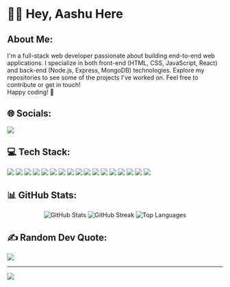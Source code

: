 # 🙋‍♂️ Hey, Aashu Here

## About Me:

I'm a full-stack web developer passionate about building end-to-end web applications. I specialize in both front-end (HTML, CSS, JavaScript, React) and back-end (Node.js, Express, MongoDB) technologies. Explore my repositories to see some of the projects I've worked on. Feel free to contribute or get in touch!  
Happy coding! 🚀

## 🌐 Socials:
![](https://x.com/@Rahul10287848)

## 💻 Tech Stack:
![](https://img.shields.io/badge/c++-%2300599C.svg?style=for-the-badge&logo=c%2B%2B&logoColor=white)
![](https://img.shields.io/badge/javascript-%23323330.svg?style=for-the-badge&logo=javascript&logoColor=%23F7DF1E)
![](https://img.shields.io/badge/html5-%23E34F26.svg?style=for-the-badge&logo=html5&logoColor=white)
![](https://img.shields.io/badge/css3-%231572B6.svg?style=for-the-badge&logo=css3&logoColor=white)
![](https://img.shields.io/badge/PowerShell-%235391FE.svg?style=for-the-badge&logo=powershell&logoColor=white)
![](https://img.shields.io/badge/vercel-%23000000.svg?style=for-the-badge&logo=vercel&logoColor=white)
![](https://img.shields.io/badge/NPM-%23CB3837.svg?style=for-the-badge&logo=npm&logoColor=white)
![](https://img.shields.io/badge/react-%2320232a.svg?style=for-the-badge&logo=react&logoColor=%2361DAFB)
![](https://img.shields.io/badge/-React%20Query-FF4154?style=for-the-badge&logo=react%20query&logoColor=white)
![](https://img.shields.io/badge/React_Router-CA4245?style=for-the-badge&logo=react-router&logoColor=white)
![](https://img.shields.io/badge/React%20Hook%20Form-%23EC5990.svg?style=for-the-badge&logo=reacthookform&logoColor=white)
![](https://img.shields.io/badge/redux-%23593d88.svg?style=for-the-badge&logo=redux&logoColor=white)
![](https://img.shields.io/badge/nginx-%23009639.svg?style=for-the-badge&logo=nginx&logoColor=white)
![](https://img.shields.io/badge/MongoDB-%234ea94b.svg?style=for-the-badge&logo=mongodb&logoColor=white)
![](https://img.shields.io/badge/mysql-4479A1.svg?style=for-the-badge&logo=mysql&logoColor=white)
![](https://img.shields.io/badge/github-%23121011.svg?style=for-the-badge&logo=github&logoColor=white)
![](https://img.shields.io/badge/git-%23F05033.svg?style=for-the-badge&logo=git&logoColor=white)

## 📊 GitHub Stats:
<div align="center">
    <img src="https://github-readme-stats.vercel.app/api?username=aashusailani-source&theme=neon&hide_border=true&include_all_commits=false&count_private=false" alt="GitHub Stats" />
    <img src="https://github-readme-streak-stats.herokuapp.com/?user=aashusailani-source&theme=neon&hide_border=true" alt="GitHub Streak" />
    <img src="https://github-readme-stats.vercel.app/api/top-langs/?username=aashusailani-source&theme=neon&hide_border=true&include_all_commits=false&count_private=false&layout=compact" alt="Top Languages" />
</div>

## ✍️ Random Dev Quote:
![](https://quotes-github-readme.vercel.app/api?type=horizontal&theme=radical)

---

![](https://visitcount.itsvg.in/api?id=aashusailani-source&icon=6&color=11)
